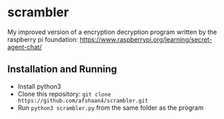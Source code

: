 # scrambler
My improved version of a encryption decryption program written by the raspberry pi foundation: https://www.raspberrypi.org/learning/secret-agent-chat/

## Installation and Running

* Install python3
* Clone this repository: `git clone https://github.com/afshaan4/scrambler.git`
* Run `python3 scrambler.py` from the same folder as the program
